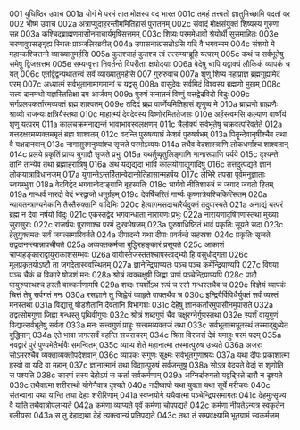 001  युधिष्ठिर उवाच
001a योगं मे परमं तात मोक्षस्य वद भारत
001c तमहं तत्त्वतो ज्ञातुमिच्छामि वदतां वर
002  भीष्म उवाच
002a अत्राप्युदाहरन्तीममितिहासं पुरातनम्
002c संवादं मोक्षसंयुक्तं शिष्यस्य गुरुणा सह
003a कश्चिद्ब्राह्मणमासीनमाचार्यमृषिसत्तमम्
003c शिष्यः परममेधावी श्रेयोर्थी सुसमाहितः
003e चरणावुपसङ्गृह्य स्थितः प्राञ्जलिरब्रवीत्
004a उपासनात्प्रसन्नोऽसि यदि वै भगवन्मम
004c संशयो मे महान्कश्चित्तन्मे व्याख्यातुमर्हसि
005a कुतश्चाहं कुतश्च त्वं तत्सम्यग्ब्रूहि यत्परम्
005c कथं च सर्वभूतेषु समेषु द्विजसत्तम
005e सम्यग्वृत्ता निवर्तन्ते विपरीताः क्षयोदयाः
006a वेदेषु चापि यद्वाक्यं लौकिकं व्यापकं च यत्
006c एतद्विद्वन्यथातत्त्वं सर्वं व्याख्यातुमर्हसि
007  गुरुरुवाच
007a शृणु शिष्य महाप्राज्ञ ब्रह्मगुह्यमिदं परम्
007c अध्यात्मं सर्वभूतानामागमानां च यद्वसु
008a वासुदेवः सर्वमिदं विश्वस्य ब्रह्मणो मुखम्
008c सत्यं दानमथो यज्ञस्तितिक्षा दम आर्जवम्
009a पुरुषं सनातनं विष्णुं यत्तद्वेदविदो विदुः
009c सर्गप्रलयकर्तारमव्यक्तं ब्रह्म शाश्वतम्
009e तदिदं ब्रह्म वार्ष्णेयमितिहासं शृणुष्व मे
010a ब्राह्मणो ब्राह्मणैः श्राव्यो राजन्यः क्षत्रियैस्तथा
010c माहात्म्यं देवदेवस्य विष्णोरमिततेजसः
010e अर्हस्त्वमसि कल्याण वार्ष्णेयं शृणु यत्परम्
011a कालचक्रमनाद्यन्तं भावाभावस्वलक्षणम्
011c त्रैलोक्यं सर्वभूतेषु चक्रवत्परिवर्तते
012a यत्तदक्षरमव्यक्तममृतं ब्रह्म शाश्वतम्
012c वदन्ति पुरुषव्याघ्रं केशवं पुरुषर्षभम्
013a पितॄन्देवानृषींश्चैव तथा वै यक्षदानवान्
013c नागासुरमनुष्यांश्च सृजते परमोऽव्ययः
014a तथैव वेदशास्त्राणि लोकधर्मांश्च शाश्वतान्
014c प्रलये प्रकृतिं प्राप्य युगादौ सृजते प्रभुः
015a यथर्तुष्वृतुलिङ्गानि नानारूपाणि पर्यये
015c दृश्यन्ते तानि तान्येव तथा ब्रह्माहरात्रिषु
016a अथ यद्यद्यदा भावि कालयोगाद्युगादिषु
016c तत्तदुत्पद्यते ज्ञानं लोकयात्राविधानजम्
017a युगान्तेऽन्तर्हितान्वेदान्सेतिहासान्महर्षयः
017c लेभिरे तपसा पूर्वमनुज्ञाताः स्वयम्भुवा
018a वेदविद्वेद भगवान्वेदाङ्गानि बृहस्पतिः
018c भार्गवो नीतिशास्त्रं च जगाद जगतो हितम्
019a गान्धर्वं नारदो वेदं भरद्वाजो धनुर्ग्रहम्
019c देवर्षिचरितं गार्ग्यः कृष्णात्रेयश्चिकित्सितम्
020a न्यायतन्त्राण्यनेकानि तैस्तैरुक्तानि वादिभिः
020c हेत्वागमसदाचारैर्यदुक्तं तदुपास्यते
021a अनाद्यं यत्परं ब्रह्म न देवा नर्षयो विदुः
021c एकस्तद्वेद भगवान्धाता नारायणः प्रभुः
022a नारायणादृषिगणास्तथा मुख्याः सुरासुराः
022c राजर्षयः पुराणाश्च परमं दुःखभेषजम्
023a पुरुषाधिष्ठितं भावं प्रकृतिः सूयते सदा
023c हेतुयुक्तमतः सर्वं जगत्सम्परिवर्तते
024a दीपादन्ये यथा दीपाः प्रवर्तन्ते सहस्रशः
024c प्रकृतिः सृजते तद्वदानन्त्यान्नापचीयते
025a अव्यक्तकर्मजा बुद्धिरहङ्कारं प्रसूयते
025c आकाशं चाप्यहङ्काराद्वायुराकाशसम्भवः
026a वायोस्तेजस्ततश्चापस्त्वद्भ्यो हि वसुधोद्गता
026c मूलप्रकृतयोऽष्टौ ता जगदेतास्ववस्थितम्
027a ज्ञानेन्द्रियाण्यतः पञ्च पञ्च कर्मेन्द्रियाण्यपि
027c विषयाः पञ्च चैकं च विकारे षोडशं मनः
028a श्रोत्रं त्वक्चक्षुषी जिह्वा घ्राणं पञ्चेन्द्रियाण्यपि
028c पादौ पायुरुपस्थश्च हस्तौ वाक्कर्मणामपि
029a शब्दः स्पर्शोऽथ रूपं च रसो गन्धस्तथैव च
029c विज्ञेयं व्यापकं चित्तं तेषु सर्वगतं मनः
030a रसज्ञाने तु जिह्वेयं व्याहृते वाक्तथैव च
030c इन्द्रियैर्विविधैर्युक्तं सर्वं व्यस्तं मनस्तथा
031a विद्यात्तु षोडशैतानि दैवतानि विभागशः
031c देहेषु ज्ञानकर्तारमुपासीनमुपासते
032a तद्वत्सोमगुणा जिह्वा गन्धस्तु पृथिवीगुणः
032c श्रोत्रं शब्दगुणं चैव चक्षुरग्नेर्गुणस्तथा
032e स्पर्शं वायुगुणं विद्यात्सर्वभूतेषु सर्वदा
033a मनः सत्त्वगुणं प्राहुः सत्त्वमव्यक्तजं तथा
033c सर्वभूतात्मभूतस्थं तस्माद्बुध्येत बुद्धिमान्
034a एते भावा जगत्सर्वं वहन्ति सचराचरम्
034c श्रिता विरजसं देवं यमाहुः परमं पदम्
035a नवद्वारं पुरं पुण्यमेतैर्भावैः समन्वितम्
035c व्याप्य शेते महानात्मा तस्मात्पुरुष उच्यते
036a अजरः सोऽमरश्चैव व्यक्ताव्यक्तोपदेशवान्
036c व्यापकः सगुणः सूक्ष्मः सर्वभूतगुणाश्रयः
037a यथा दीपः प्रकाशात्मा ह्रस्वो वा यदि वा महान्
037c ज्ञानात्मानं तथा विद्यात्पुरुषं सर्वजन्तुषु
038a सोऽत्र वेदयते वेद्यं स शृणोति स पश्यति
038c कारणं तस्य देहोऽयं स कर्ता सर्वकर्मणाम्
039a अग्निर्दारुगतो यद्वद्भिन्ने दारौ न दृश्यते
039c तथैवात्मा शरीरस्थो योगेनैवात्र दृश्यते
040a नदीष्वापो यथा युक्ता यथा सूर्ये मरीचयः
040c संतन्वाना यथा यान्ति तथा देहाः शरीरिणाम्
041a स्वप्नयोगे यथैवात्मा पञ्चेन्द्रियसमागतः
041c देहमुत्सृज्य वै याति तथैवात्रोपलभ्यते
042a कर्मणा व्याप्यते पूर्वं कर्मणा चोपपद्यते
042c कर्मणा नीयतेऽन्यत्र स्वकृतेन बलीयसा
043a स तु देहाद्यथा देहं त्यक्त्वान्यं प्रतिपद्यते
043c तथा तं सम्प्रवक्ष्यामि भूतग्रामं स्वकर्मजम्
